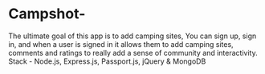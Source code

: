 # Campshot-
The ultimate goal of this app is to add camping sites, You can sign up, sign in, and when a user is signed in it allows them to add camping sites, comments and ratings to really add a sense of community and interactivity. Stack - Node.js, Express.js, Passport.js, jQuery &amp; MongoDB

